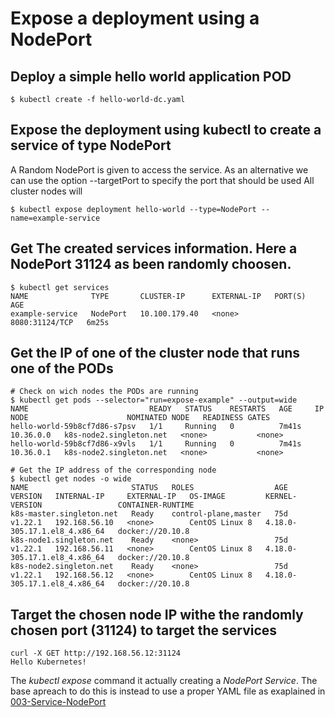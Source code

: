 # Expose a deployment using a NodePort

## Deploy a simple hello world application POD
```
$ kubectl create -f hello-world-dc.yaml
```

## Expose the deployment using kubectl to create a service of type NodePort
A Random NodePort is given to access the service. 
As an alternative we can use the option --targetPort to specify the port that should be used
All cluster nodes will 
```
$ kubectl expose deployment hello-world --type=NodePort --name=example-service
```
## Get The created services information. Here a NodePort 31124 as been randomly choosen.
```
$ kubectl get services
NAME              TYPE       CLUSTER-IP      EXTERNAL-IP   PORT(S)          AGE
example-service   NodePort   10.100.179.40   <none>        8080:31124/TCP   6m25s
```

## Get the IP of one of the cluster node that runs one of the PODs
```
# Check on wich nodes the PODs are running
$ kubectl get pods --selector="run=expose-example" --output=wide
NAME                           READY   STATUS    RESTARTS   AGE     IP          NODE                      NOMINATED NODE   READINESS GATES
hello-world-59b8cf7d86-s7psv   1/1     Running   0          7m41s   10.36.0.0   k8s-node2.singleton.net   <none>           <none>
hello-world-59b8cf7d86-x9vls   1/1     Running   0          7m41s   10.36.0.1   k8s-node2.singleton.net   <none>           <none>

# Get the IP address of the corresponding node
$ kubectl get nodes -o wide
NAME                       STATUS   ROLES                  AGE   VERSION   INTERNAL-IP     EXTERNAL-IP   OS-IMAGE         KERNEL-VERSION                 CONTAINER-RUNTIME
k8s-master.singleton.net   Ready    control-plane,master   75d   v1.22.1   192.168.56.10   <none>        CentOS Linux 8   4.18.0-305.17.1.el8_4.x86_64   docker://20.10.8
k8s-node1.singleton.net    Ready    <none>                 75d   v1.22.1   192.168.56.11   <none>        CentOS Linux 8   4.18.0-305.17.1.el8_4.x86_64   docker://20.10.8
k8s-node2.singleton.net    Ready    <none>                 75d   v1.22.1   192.168.56.12   <none>        CentOS Linux 8   4.18.0-305.17.1.el8_4.x86_64   docker://20.10.8
```

## Target the chosen node IP withe the randomly chosen port (31124) to target the services

```
curl -X GET http://192.168.56.12:31124
Hello Kubernetes!
```

The *kubectl expose* command it actually creating a *NodePort Service*. The base apreach to do this is instead to use a proper YAML file
as exaplained in [003-Service-NodePort](../003-Service-NodePort/README.md)
